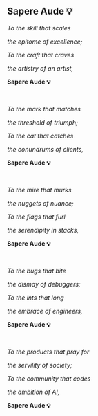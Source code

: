 ## Sapere Aude 💡 </span>

  *To the skill that scales*
  
  *the epitome of excellence;*
  
  *To the craft that craves*
  
  *the artistry of an artist,*
  
  **Sapere Aude 💡**
  
  <br>
  
  *To the mark that matches*
  
  *the threshold of triumph;*
  
  *To the cat that catches*
  
  *the conundrums of clients,*
  
  **Sapere Aude 💡**
  
  <br>
  
  *To the mire that murks*
  
  *the nuggets of nuance;*
  
  *To the flags that furl*
  
  *the serendipity in stacks,*
  
  **Sapere Aude 💡**
  
  <br>
  
  *To the bugs that bite*
  
  *the dismay of debuggers;*
  
  *To the ints that long*
  
  *the embrace of engineers,*
  
  **Sapere Aude 💡**
  
  <br>
  
  *To the products that pray for*
  
  *the servility of society;*
  
  *To the community that codes*
  
  *the ambition of AI,*
  
  **Sapere Aude 💡**
  
  

  
  
  
